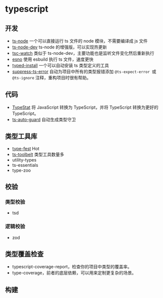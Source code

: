 # typescript

## 开发

- [ts-node](https://www.npmjs.com/package/ts-node)
  一个可以直接运行 ts 文件的 node 模块，不需要编译成 js 文件
- [ts-node-dev](https://www.npmjs.com/package/ts-node-dev)
  ts-node 的增强版，可以实现热更新
- [tsc-watch](https://www.npmjs.com/package/tsc-watch)
  类似于 ts-node-dev，主要功能也是监听文件变化然后重新执行
- [esno](https://www.npmjs.com/package/esno) 使用 esbuild 执行 ts 文件，速度更快
- [typed-install](https://www.npmjs.com/package/typed-install)
  一个可以自动安装 ts 类型定义的工具
- [suppress-ts-error](https://www.npmjs.com/package/suppress-ts-error) 自动为项目中所有的类型报错添加 `@ts-expect-error `或 `@ts-ignore` 注释，重构项目时很有帮助。

## 代码

- [TypeStat](https://github.com/JoshuaKGoldberg/TypeStat) 将 JavaScript 转换为 TypeScript，并将 TypeScript 转换为更好的 TypeScript。
- [ts-auto-guard](https://github.com/rhys-vdw/ts-auto-guard) 自动生成类型守卫

## 类型工具库

- [type-fest](https://github.com/sindresorhus/type-fest) Hot
- [ts-toolbelt](https://github.com/millsp/ts-toolbelt) 类型工具数量多
- utility-types
- ts-essentials
- type-zoo

## 校验

### 类型校验

- tsd

### 逻辑校验

- zod

## 类型覆盖检查

- typescript-coverage-report，检查你的项目中类型的覆盖率。
- type-coverage，前者的底层依赖，可以用来定制更复杂的场景。

## 构建
